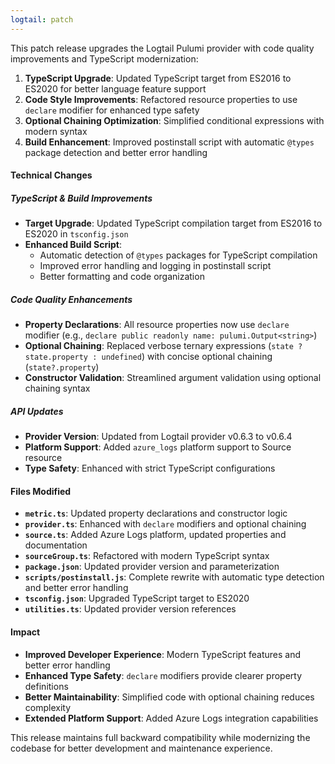 ```yaml
---
logtail: patch
---
```


This patch release upgrades the Logtail Pulumi provider with code quality improvements and TypeScript modernization:

1. **TypeScript Upgrade**: Updated TypeScript target from ES2016 to ES2020 for better language feature support
2. **Code Style Improvements**: Refactored resource properties to use `declare` modifier for enhanced type safety
3. **Optional Chaining Optimization**: Simplified conditional expressions with modern syntax
4. **Build Enhancement**: Improved postinstall script with automatic `@types` package detection and better error handling

#### Technical Changes

##### TypeScript & Build Improvements
- **Target Upgrade**: Updated TypeScript compilation target from ES2016 to ES2020 in `tsconfig.json`
- **Enhanced Build Script**:
  - Automatic detection of `@types` packages for TypeScript compilation
  - Improved error handling and logging in postinstall script
  - Better formatting and code organization

##### Code Quality Enhancements
- **Property Declarations**: All resource properties now use `declare` modifier (e.g., `declare public readonly name: pulumi.Output<string>`)
- **Optional Chaining**: Replaced verbose ternary expressions (`state ? state.property : undefined`) with concise optional chaining (`state?.property`)
- **Constructor Validation**: Streamlined argument validation using optional chaining syntax

##### API Updates
- **Provider Version**: Updated from Logtail provider v0.6.3 to v0.6.4
- **Platform Support**: Added `azure_logs` platform support to Source resource
- **Type Safety**: Enhanced with strict TypeScript configurations

#### Files Modified

- **`metric.ts`**: Updated property declarations and constructor logic
- **`provider.ts`**: Enhanced with `declare` modifiers and optional chaining
- **`source.ts`**: Added Azure Logs platform, updated properties and documentation
- **`sourceGroup.ts`**: Refactored with modern TypeScript syntax
- **`package.json`**: Updated provider version and parameterization
- **`scripts/postinstall.js`**: Complete rewrite with automatic type detection and better error handling
- **`tsconfig.json`**: Upgraded TypeScript target to ES2020
- **`utilities.ts`**: Updated provider version references

#### Impact

- **Improved Developer Experience**: Modern TypeScript features and better error handling
- **Enhanced Type Safety**: `declare` modifiers provide clearer property definitions
- **Better Maintainability**: Simplified code with optional chaining reduces complexity
- **Extended Platform Support**: Added Azure Logs integration capabilities

This release maintains full backward compatibility while modernizing the codebase for better development and maintenance experience.
